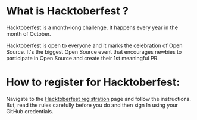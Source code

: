 
# What is Hacktoberfest ?

Hacktoberfest is a month-long challenge. It happens every year in the month of October.

Hacktoberfest is open to everyone and it marks the celebration of Open Source. It's the biggest Open Source event that encourages newbies to participate in Open Source and create their 1st meaningful PR.


# How to register for Hacktoberfest: 

Navigate to the [Hacktoberfest registration](https://hacktoberfest.com/) page and follow the instructions. But, read the rules carefully before you do and then sign In using your GitHub credentials.

